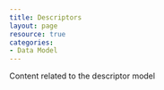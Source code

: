 ```yaml
---
title: Descriptors
layout: page
resource: true
categories:
- Data Model
---
```

Content related to the descriptor model